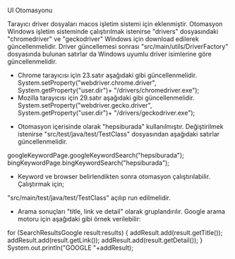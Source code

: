 UI Otomasyonu

Tarayıcı driver dosyaları macos işletim sistemi için eklenmiştir. Otomasyon Windows işletim sisteminde çalıştırılmak istenirse "drivers" dosyasındaki "chromedriver" ve "geckodriver" Windows için download edilerek güncellenmelidir.
Driver güncellemesi sonrası "src/main/utils/DriverFactory" dosyasında bulunan satırlar da Windows uyumlu driver isimlerine göre güncellenmelidir.
- Chrome tarayıcısı için 23.satır aşağıdaki gibi güncellenmelidir.
  System.setProperty("webdriver.chrome.driver", System.getProperty("user.dir")+ "/drivers/chromedriver.exe");
- Mozilla tarayıcısı için 29.satır aşağıdaki gibi güncellenmelidir.
  System.setProperty("webdriver.gecko.driver", System.getProperty("user.dir")+ "/drivers/geckodriver.exe");

* Otomasyon içerisinde <keyword> olarak "hepsiburada" kullanılmıştır. Değiştirilmek istenirse "src/test/java/test/TestClass" dosyasından aşağıdaki satırlar güncellenmelidir.

googleKeywordPage.googleKeywordSearch("hepsiburada");
bingKeywordPage.bingKeywordSearch("hepsiburada");

* Keyword ve browser belirlendikten sonra otomasyon çalıştırılabilir. Çalıştırmak için;

"src/main/test/java/test/TestClass" açılıp run edilmelidir.

* Arama sonuçları "title, link ve detail" olarak gruplandırılır. Google arama motoru için aşağıdaki gibi örnek verilebilir:

for (SearchResultsGoogle result:results)
{
addResult.add(result.getTitle());
addResult.add(result.getLink());
addResult.add(result.getDetail());
}
System.out.println("GOOGLE "+addResult);
